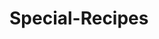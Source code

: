 # Special-Recipes

<!-- This was my first website --!>

<!-- In this I utilized basic HTML including things such as header, paragraph, and list elements--!>

<!-- I also implemented the use of of relative link elements, to connect my main home page to the other pages, as well as to connect those back to my home page--!>

<!-- I also utilized image elements for the different topics the pages would discuss--!>